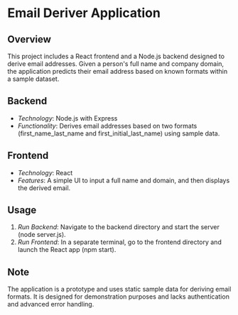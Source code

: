 # Email Deriver Application

## Overview

This project includes a React frontend and a Node.js backend designed to derive email addresses. Given a person's full name and company domain, the application predicts their email address based on known formats within a sample dataset.

## Backend

- *Technology*: Node.js with Express
- *Functionality*: Derives email addresses based on two formats (first_name_last_name and first_initial_last_name) using sample data.

## Frontend

- *Technology*: React
- *Features*: A simple UI to input a full name and domain, and then displays the derived email.

## Usage

1. *Run Backend*: Navigate to the backend directory and start the server (node server.js).
2. *Run Frontend*: In a separate terminal, go to the frontend directory and launch the React app (npm start).

## Note

The application is a prototype and uses static sample data for deriving email formats. It is designed for demonstration purposes and lacks authentication and advanced error handling.
